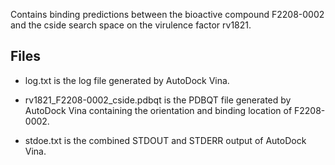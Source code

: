 Contains binding predictions between the bioactive compound F2208-0002 and the cside search space on the virulence factor rv1821.

## Files

- log.txt is the log file generated by AutoDock Vina.

- rv1821_F2208-0002_cside.pdbqt is the PDBQT file generated by AutoDock Vina containing the orientation and binding location of F2208-0002.

- stdoe.txt is the combined STDOUT and STDERR output of AutoDock Vina.

